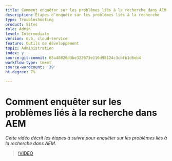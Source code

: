 ```yaml
---
title: Comment enquêter sur les problèmes liés à la recherche dans AEM
description: Étapes d’enquête sur les problèmes liés à la recherche
type: Troubleshooting
product: Sites
role: Admin
level: Intermediate
version: 6.5, cloud-service
feature: Outils de développement
topic: Administration
index: y
source-git-commit: 65a40826d3be322673e116d98124c3cbfb1d6eb4
workflow-type: tm+mt
source-wordcount: '39'
ht-degree: 7%

---
```



# Comment enquêter sur les problèmes liés à la recherche dans AEM

*Cette vidéo décrit les étapes à suivre pour enquêter sur les problèmes liés à la recherche dans AEM.*

>[!VIDEO](https://video.tv.adobe.com/v/335467?quality=9&learn=on)